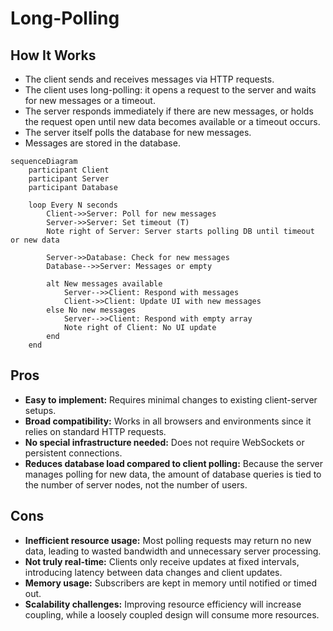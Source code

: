# Long-Polling

## How It Works

- The client sends and receives messages via HTTP requests.
- The client uses long-polling: it opens a request to the server and waits for new messages or a timeout.
- The server responds immediately if there are new messages, or holds the request open until new data becomes available or a timeout occurs.
- The server itself polls the database for new messages.
- Messages are stored in the database.

```mermaid
sequenceDiagram
    participant Client
    participant Server
    participant Database

    loop Every N seconds
        Client->>Server: Poll for new messages
        Server->>Server: Set timeout (T)
        Note right of Server: Server starts polling DB until timeout or new data

        Server->>Database: Check for new messages
        Database-->>Server: Messages or empty

        alt New messages available
            Server-->>Client: Respond with messages
            Client->>Client: Update UI with new messages
        else No new messages
            Server-->>Client: Respond with empty array
            Note right of Client: No UI update
        end
    end

```

## Pros

- **Easy to implement:** Requires minimal changes to existing client-server setups.
- **Broad compatibility:** Works in all browsers and environments since it relies on standard HTTP requests.
- **No special infrastructure needed:** Does not require WebSockets or persistent connections.
- **Reduces database load compared to client polling:** Because the server manages polling for new data, the amount of database queries is tied to the number of server nodes, not the number of users.

## Cons

- **Inefficient resource usage:** Most polling requests may return no new data, leading to wasted bandwidth and unnecessary server processing.
- **Not truly real-time:** Clients only receive updates at fixed intervals, introducing latency between data changes and client updates.
- **Memory usage:** Subscribers are kept in memory until notified or timed out.
- **Scalability challenges:** Improving resource efficiency will increase coupling, while a loosely coupled design will consume more resources.
